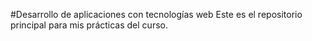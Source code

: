 #Desarrollo de aplicaciones con tecnologías web
Este es el repositorio principal para mis prácticas del curso.
